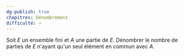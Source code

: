 ```yaml
---
dg-publish: true
chapitres: Dénombrement
difficulté: ⭐
---
```


Soit $E$ un ensemble fini et $A$ une partie de $E$.
Dénombrer le nombre de parties de $E$ n'ayant qu'un seul élément en commun avec $A$.